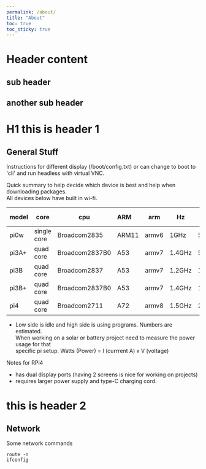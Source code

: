 ```yaml
---
permalink: /about/
title: "About"
toc: true
toc_sticky: true
---
```


# Header content

## sub header

## another sub header

# H1 this is header 1

<h2>General Stuff</h2>

Instructions for different display (/boot/config.txt) or can change to boot
to 'cli' and run headless with virtual VNC.

Quick summary to help decide which device is best and help when downloading packages.  
All devices below have built in wi-fi.

|model|core       |cpu           |ARM  |arm  |Hz    |RAM    |Power Usage*  
|-----|-----------|--------------|:----|:---:|------|-------|------------  
|pi0w |single core|Broadcom2835  |ARM11|armv6|1GHz  |512MB  |0.7/1.2 Watts  
|pi3A+|quad core  |Broadcom2837B0|A53  |armv7|1.4GHz|512MB  |1.2/2.3 Watts  
|pi3B |quad core  |Broadcom2837  |A53  |armv7|1.2GHz|1GB    |1.3/2.5 Watts  
|pi3B+|quad core  |Broadcom2837B0|A53  |armv7|1.4GHz|1GB    |1.7/3.0 Watts  
|pi4  |quad core  |Broadcom2711  |A72  |armv8|1.5GHz|2,4,8GB|3.5/5.0 Watts  

* Low side is idle and high side is using programs.  Numbers are estimated.  
When working on a solar or battery project need to measure the power usage for that  
specific pi setup.  Watts (Power) = I (currrent A) x V (voltage)

Notes for RPi4
- has dual display ports (having 2 screens is nice for working on projects)
- requires larger power supply and type-C charging cord.

# this is header 2

<h2>Network</h2>

Some network commands

	route -n
	ifconfig